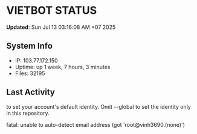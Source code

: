 # VIETBOT STATUS
**Updated**: Sun Jul 13 03:16:08 AM +07 2025

## System Info
- IP: 103.77.172.150
- Uptime: up 1 week, 7 hours, 3 minutes
- Files: 32195

## Last Activity

to set your account's default identity.
Omit --global to set the identity only in this repository.

fatal: unable to auto-detect email address (got 'root@vinh3690.(none)')
